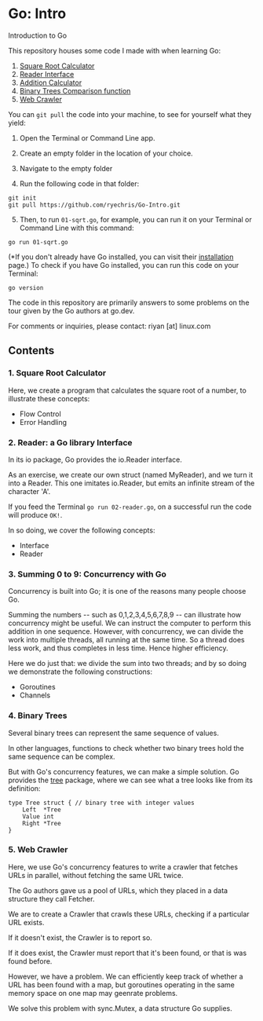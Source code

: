 # Go: Intro
Introduction to Go

This repository houses some code I made with when learning Go:

1. [Square Root Calculator](#1-square-root-calculator)
2. [Reader Interface](#2--reader-a-go-library-interface)
3. [Addition Calculator](#3--summing-0-to-9-concurrency-with-go)
4. [Binary Trees Comparison function](#4-binary-trees)
5. [Web Crawler](https://github.com/ryechris/Go-Intro#5-web-crawler)

You can `git pull` the code into your machine,
to see for yourself what they yield:

1. Open the Terminal or Command Line app.

2. Create an empty folder in the location of your choice.

3. Navigate to the empty folder

4. Run the following code in that folder:
```
git init
git pull https://github.com/ryechris/Go-Intro.git
```

5. Then, to run `01-sqrt.go`, for example, you can run it on your Terminal or Command Line with this command:
```
go run 01-sqrt.go
```

(*If you don't already have Go installed, you can visit their [installation](https://go.dev/doc/install) page.)
To check if you have Go installed, you can run this code on your Terminal:
```
go version
```

The code in this repository are primarily answers to some problems on the tour given by the Go authors at go.dev.

For comments or inquiries, please contact:
riyan [at] linux.com



## Contents

### 1. Square Root Calculator
Here, we create a program that calculates the square root of a number, to illustrate these concepts:
- Flow Control
- Error Handling


### 2.  Reader: a Go library Interface
In its io package, Go provides the io.Reader interface.

As an exercise, we create our own struct (named MyReader), and we turn it into a Reader. 
This one imitates io.Reader, but emits an infinite stream of the character 'A'.

If you feed the Terminal `go run 02-reader.go`, on a successful run the code will produce `OK!`.  

In so doing, we cover the following concepts:
- Interface
- Reader


### 3.  Summing 0 to 9: Concurrency with Go
Concurrency is built into Go; it is one of the reasons many people choose Go.

Summing the numbers -- such as 0,1,2,3,4,5,6,7,8,9 -- can illustrate how concurrency might be useful.
We can instruct the computer to perform this addition in one sequence.
However, with concurrency, we can divide the work into multiple threads, all running at the same time.
So a thread does less work, and thus completes in less time. Hence higher efficiency.

Here we do just that: we divide the sum into two threads; and by so doing we demonstrate the following constructions:
- Goroutines
- Channels


### 4. Binary Trees
Several binary trees can represent the same sequence of values.

In other languages, functions to check whether two binary trees hold the same sequence can be complex.

But with Go's concurrency features, we can make a simple solution.
Go provides the [tree](https://cs.opensource.google/go/x/tour/+/v0.1.0:tree/tree.go) package, where we can see what a tree looks like from its definition:
```
type Tree struct { // binary tree with integer values
    Left  *Tree
    Value int
    Right *Tree
}
```


### 5. Web Crawler
Here, we use Go's concurrency features to write a crawler that fetches URLs in parallel, without fetching the same URL twice.

The Go authors gave us a pool of URLs, which they placed in a data structure they call Fetcher.

We are to create a Crawler that crawls these URLs, checking if a particular URL exists.

If it doesn't exist, the Crawler is to report so.

If it does exist, the Crawler must report that it's been found, or that is was found before.

However, we have a problem. We can efficiently keep track of whether a URL has been found with a map, but goroutines operating in the same memory space on one map may geenrate problems. 

We solve this problem with sync.Mutex, a data structure Go supplies.
